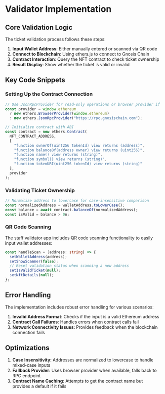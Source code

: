 # Validator Implementation

## Core Validation Logic

The ticket validation process follows these steps:

1. **Input Wallet Address**: Either manually entered or scanned via QR code
2. **Connect to Blockchain**: Using ethers.js to connect to Gnosis Chain
3. **Contract Interaction**: Query the NFT contract to check ticket ownership
4. **Result Display**: Show whether the ticket is valid or invalid

## Key Code Snippets

### Setting Up the Contract Connection

```typescript
// Use JsonRpcProvider for read-only operations or browser provider if available
const provider = window.ethereum 
  ? new ethers.BrowserProvider(window.ethereum)
  : new ethers.JsonRpcProvider("https://rpc.gnosischain.com");

// Initialize contract with ABI
const contract = new ethers.Contract(
  NFT_CONTRACT_ADDRESS,
  [
    "function ownerOf(uint256 tokenId) view returns (address)",
    "function balanceOf(address owner) view returns (uint256)",
    "function name() view returns (string)",
    "function symbol() view returns (string)",
    "function tokenURI(uint256 tokenId) view returns (string)"
  ],
  provider
);
```

### Validating Ticket Ownership

```typescript
// Normalize address to lowercase for case-insensitive comparison
const normalizedAddress = walletAddress.toLowerCase();
const balance = await contract.balanceOf(normalizedAddress);
const isValid = balance > 0n;
```

### QR Code Scanning

The staff validator app includes QR code scanning functionality to easily input wallet addresses:

```typescript
const handleScan = (address: string) => {
  setWalletAddress(address);
  setShowScanner(false);
  // Reset validation status when scanning a new address
  setIsValidTicket(null);
  setNftDetails(null);
};
```

## Error Handling

The implementation includes robust error handling for various scenarios:

1. **Invalid Address Format**: Checks if the input is a valid Ethereum address
2. **Contract Call Failures**: Handles errors when contract calls fail
3. **Network Connectivity Issues**: Provides feedback when the blockchain connection fails

## Optimizations

1. **Case Insensitivity**: Addresses are normalized to lowercase to handle mixed-case inputs
2. **Fallback Provider**: Uses browser provider when available, falls back to RPC endpoint
3. **Contract Name Caching**: Attempts to get the contract name but provides a default if it fails

